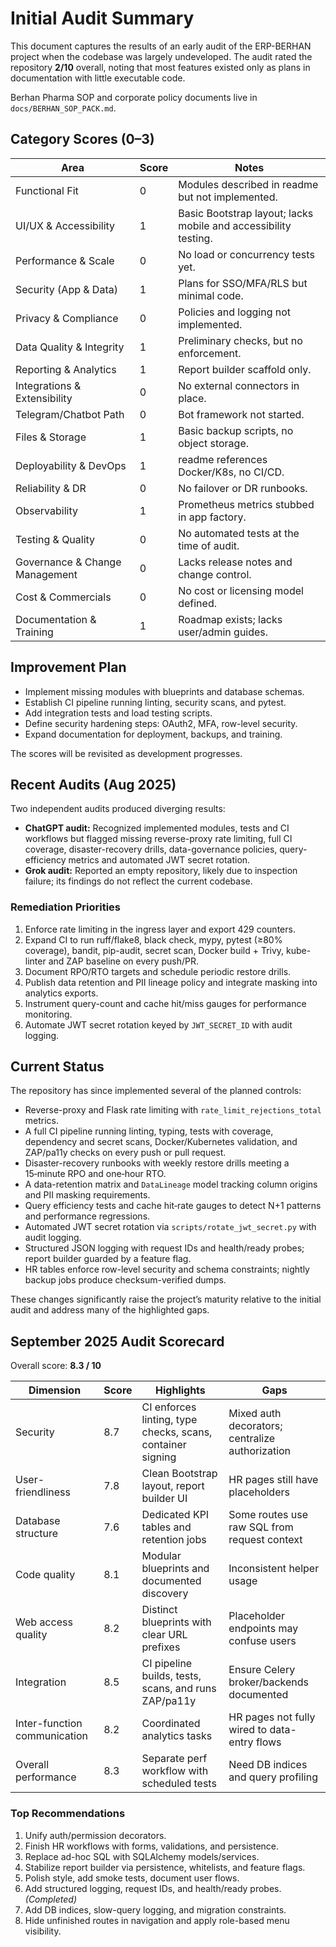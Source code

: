 # Initial Audit Summary

This document captures the results of an early audit of the ERP-BERHAN project when the codebase was largely undeveloped. The audit rated the repository **2/10** overall, noting that most features existed only as plans in documentation with little executable code.

Berhan Pharma SOP and corporate policy documents live in `docs/BERHAN_SOP_PACK.md`.

## Category Scores (0–3)
| Area | Score | Notes |
| --- | --- | --- |
| Functional Fit | 0 | Modules described in readme but not implemented. |
| UI/UX & Accessibility | 1 | Basic Bootstrap layout; lacks mobile and accessibility testing. |
| Performance & Scale | 0 | No load or concurrency tests yet. |
| Security (App & Data) | 1 | Plans for SSO/MFA/RLS but minimal code. |
| Privacy & Compliance | 0 | Policies and logging not implemented. |
| Data Quality & Integrity | 1 | Preliminary checks, but no enforcement. |
| Reporting & Analytics | 1 | Report builder scaffold only. |
| Integrations & Extensibility | 0 | No external connectors in place. |
| Telegram/Chatbot Path | 0 | Bot framework not started. |
| Files & Storage | 1 | Basic backup scripts, no object storage. |
| Deployability & DevOps | 1 | readme references Docker/K8s, no CI/CD. |
| Reliability & DR | 0 | No failover or DR runbooks. |
| Observability | 1 | Prometheus metrics stubbed in app factory. |
| Testing & Quality | 0 | No automated tests at the time of audit. |
| Governance & Change Management | 0 | Lacks release notes and change control. |
| Cost & Commercials | 0 | No cost or licensing model defined. |
| Documentation & Training | 1 | Roadmap exists; lacks user/admin guides. |

## Improvement Plan
- Implement missing modules with blueprints and database schemas.
- Establish CI pipeline running linting, security scans, and pytest.
- Add integration tests and load testing scripts.
- Define security hardening steps: OAuth2, MFA, row-level security.
- Expand documentation for deployment, backups, and training.

The scores will be revisited as development progresses.

## Recent Audits (Aug 2025)
Two independent audits produced diverging results:

- **ChatGPT audit:** Recognized implemented modules, tests and CI workflows but flagged missing reverse-proxy rate limiting, full CI coverage, disaster-recovery drills, data-governance policies, query-efficiency metrics and automated JWT secret rotation.
- **Grok audit:** Reported an empty repository, likely due to inspection failure; its findings do not reflect the current codebase.

### Remediation Priorities
1. Enforce rate limiting in the ingress layer and export 429 counters.
2. Expand CI to run ruff/flake8, black check, mypy, pytest (≥80% coverage), bandit, pip-audit, secret scan, Docker build + Trivy, kube-linter and ZAP baseline on every push/PR.
3. Document RPO/RTO targets and schedule periodic restore drills.
4. Publish data retention and PII lineage policy and integrate masking into analytics exports.
5. Instrument query-count and cache hit/miss gauges for performance monitoring.
6. Automate JWT secret rotation keyed by `JWT_SECRET_ID` with audit logging.

## Current Status

The repository has since implemented several of the planned controls:

- Reverse-proxy and Flask rate limiting with `rate_limit_rejections_total` metrics.
- A full CI pipeline running linting, typing, tests with coverage, dependency and secret scans, Docker/Kubernetes validation, and ZAP/pa11y checks on every push or pull request.
- Disaster-recovery runbooks with weekly restore drills meeting a 15‑minute RPO and one‑hour RTO.
- A data-retention matrix and `DataLineage` model tracking column origins and PII masking requirements.
- Query efficiency tests and cache hit‑rate gauges to detect N+1 patterns and performance regressions.
- Automated JWT secret rotation via `scripts/rotate_jwt_secret.py` with audit logging.
- Structured JSON logging with request IDs and health/ready probes; report builder guarded by a feature flag.
- HR tables enforce row-level security and schema constraints; nightly backup
  jobs produce checksum-verified dumps.

These changes significantly raise the project’s maturity relative to the initial audit and address many of the highlighted gaps.

## September 2025 Audit Scorecard

Overall score: **8.3 / 10**

| Dimension | Score | Highlights | Gaps |
| --- | --- | --- | --- |
| Security | 8.7 | CI enforces linting, type checks, scans, container signing | Mixed auth decorators; centralize authorization |
| User-friendliness | 7.8 | Clean Bootstrap layout, report builder UI | HR pages still have placeholders |
| Database structure | 7.6 | Dedicated KPI tables and retention jobs | Some routes use raw SQL from request context |
| Code quality | 8.1 | Modular blueprints and documented discovery | Inconsistent helper usage |
| Web access quality | 8.2 | Distinct blueprints with clear URL prefixes | Placeholder endpoints may confuse users |
| Integration | 8.5 | CI pipeline builds, tests, scans, and runs ZAP/pa11y | Ensure Celery broker/backends documented |
| Inter-function communication | 8.2 | Coordinated analytics tasks | HR pages not fully wired to data-entry flows |
| Overall performance | 8.3 | Separate perf workflow with scheduled tests | Need DB indices and query profiling |

### Top Recommendations
1. Unify auth/permission decorators.
2. Finish HR workflows with forms, validations, and persistence.
3. Replace ad-hoc SQL with SQLAlchemy models/services.
4. Stabilize report builder via persistence, whitelists, and feature flags.
5. Polish style, add smoke tests, document user flows.
6. Add structured logging, request IDs, and health/ready probes. *(Completed)*
7. Add DB indices, slow-query logging, and migration constraints.
8. Hide unfinished routes in navigation and apply role-based menu visibility.
